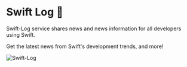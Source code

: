 # Swift Log 📝
Swift-Log service shares news and news information for all developers using Swift.

Get the latest news from Swift's development trends, and more!

![Swift-Log](https://github.com/swift-log/.github/assets/68891494/8169613d-c38b-4a16-b21c-bb3d9e7fa129)

